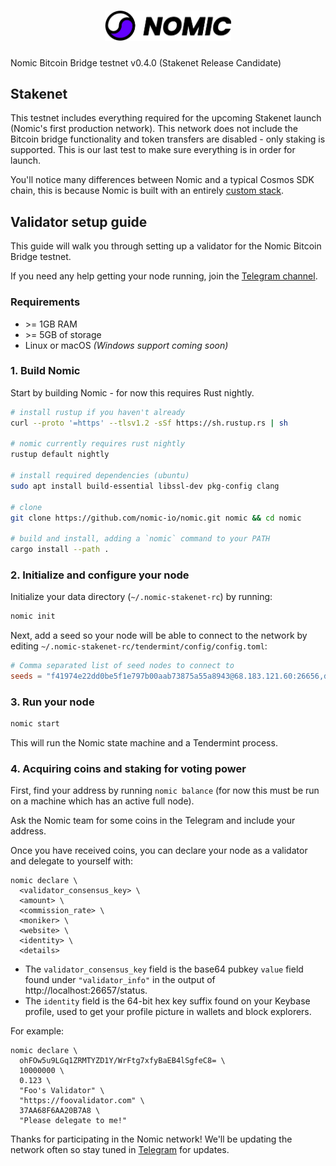 <h1 align="center">
<img src="./logo.svg" width="40%">
</h1>

Nomic Bitcoin Bridge testnet v0.4.0 (Stakenet Release Candidate)

## Stakenet

This testnet includes everything required for the upcoming Stakenet launch
(Nomic's first production network). This network does not include the Bitcoin
bridge functionality and token transfers are disabled - only staking is
supported. This is our last test to make sure everything is in order for launch.

You'll notice many differences between Nomic and a typical Cosmos SDK chain,
this is because Nomic is built with an entirely [custom
stack](https://github.com/nomic-io/orga).

## Validator setup guide

This guide will walk you through setting up a validator for the Nomic Bitcoin
Bridge testnet.

If you need any help getting your node running, join the [Telegram
channel](https://t.me/joinchat/b0iv3MHgH5phYjkx).

### Requirements

- &gt;= 1GB RAM
- &gt;= 5GB of storage
- Linux or macOS _(Windows support coming soon)_

### 1. Build Nomic

Start by building Nomic - for now this requires Rust nightly.

```bash
# install rustup if you haven't already
curl --proto '=https' --tlsv1.2 -sSf https://sh.rustup.rs | sh

# nomic currently requires rust nightly
rustup default nightly

# install required dependencies (ubuntu)
sudo apt install build-essential libssl-dev pkg-config clang

# clone
git clone https://github.com/nomic-io/nomic.git nomic && cd nomic

# build and install, adding a `nomic` command to your PATH
cargo install --path .
```

### 2. Initialize and configure your node

Initialize your data directory (`~/.nomic-stakenet-rc`) by running:

```bash
nomic init
```

Next, add a seed so your node will be able to connect to the network by editing
`~/.nomic-stakenet-rc/tendermint/config/config.toml`:

```toml
# Comma separated list of seed nodes to connect to
seeds = "f41974e22dd0be5f1e797b00aab73875a55a8943@68.183.121.60:26656,debb05b3f152a63116a0e66fbaf27e2673caf4a9@159.89.232.28:26656"
```

### 3. Run your node

```bash
nomic start
```

This will run the Nomic state machine and a Tendermint process.

### 4. Acquiring coins and staking for voting power

First, find your address by running `nomic balance` (for now this must be run on
a machine which has an active full node).

Ask the Nomic team for some coins in the Telegram and include your address.

Once you have received coins, you can declare your node as a validator and
delegate to yourself with:

```
nomic declare \
  <validator_consensus_key> \
  <amount> \
  <commission_rate> \
  <moniker> \
  <website> \
  <identity> \
  <details>
```

- The `validator_consensus_key` field is the base64 pubkey `value` field found
under `"validator_info"` in the output of http://localhost:26657/status.
- The `identity` field is the 64-bit hex key suffix found on your Keybase
  profile, used to get your profile picture in wallets and block explorers.

For example:
```
nomic declare \
  ohFOw5u9LGq1ZRMTYZD1Y/WrFtg7xfyBaEB4lSgfeC8= \
  10000000 \
  0.123 \
  "Foo's Validator" \
  "https://foovalidator.com" \
  37AA68F6AA20B7A8 \
  "Please delegate to me!"
```

Thanks for participating in the Nomic network! We'll be updating the network
often so stay tuned in [Telegram](https://t.me/joinchat/b0iv3MHgH5phYjkx) for
updates.

